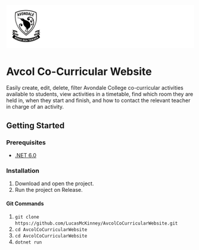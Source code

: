 # ![Avondale College Co-Curricular](AvcolCoCurricularWebsite/wwwroot/images/Logo.png)
# Avcol Co-Curricular Website
Easily create, edit, delete, filter Avondale College co-curricular activities available to students, view activities in a timetable, find which room they are held in, when they start and finish, and how to contact the relevant teacher in charge of an activity.

## Getting Started

### Prerequisites
- [.NET 6.0](https://dotnet.microsoft.com/download/dotnet/6.0)

### Installation
1. Download and open the project.
2. Run the project on Release.

#### Git Commands
1. ```git clone https://github.com/LucasMcKinney/AvcolCoCurricularWebsite.git```
2. ```cd AvcolCoCurricularWebsite```
3. ```cd AvcolCoCurricularWebsite```
4. ```dotnet run```
